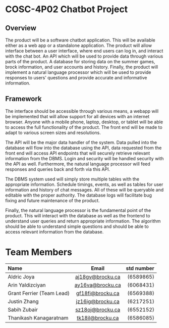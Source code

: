 # COSC-4P02 Chatbot Project
## Overview
The product will be a software chatbot application. This will be available either as a web app or a standalone application. The product will allow interface between a user interface, where end users can log in, and interact with the chat bot. An API which will be used to provide data through various parts of the product. A database for storing data on the summer games, brock information, and user accounts and history. Finally, the product will implement a natural language processor which will be used to provide responses to users' questions and provide accurate and informative information.

## Framework
The interface should be accessible through various means, a webapp will be implemented that will allow support for all devices with an internet browser. Anyone with a mobile phone, laptop, desktop, or tablet will be able to access the full functionality of the product. The front end will be made to adapt to various screen sizes and resolutions.

The API will be the major data handler of the system. Data pulled into the database will flow into the database using the API, data requested from the front end will access API endpoints that will securely retrieve relevant information from the DBMS. Login and security will be handled security with the API as well. Furthermore, the natural language processor will feed responses and queries back and forth via this API. 

The DBMS system used will simply store multiple tables with the appropriate information. Schedule timings, events, as well as tables for user information and history of chat messages. All of these will be queryable and editable with the proper authority. The database logs will facilitate bug fixing and future maintenance of the product.

Finally, the natural language processor is the fundamental point of the product. This will interact with the database as well as the frontend to understand user queries and return appropriate information. The algorithm should be able to understand simple questions and should be able to access relevant information from the database. 


# Team Members
| Name                      | Email             | std number            |
| :---                      |    :----:         |          ---:         |
| Aldric Joya               | aj18gv@brocku.ca  | (6589865)             |
| Arin Yaldizciyan          | ay16va@brocku.ca  | (6068431)             |
| Grant Ferrier (Team Lead) | gf18fi@brocku.ca  | (6569388)             |
| Justin Zhang              | jz16ig@brocku.ca  | (6217251)             |
| Sabih Zubair              | sz18oj@brocku.ca  | (6552152)             |
| Thanikash Kanagaratnam    | tk18il@brocku.ca  | (6586085)             |
